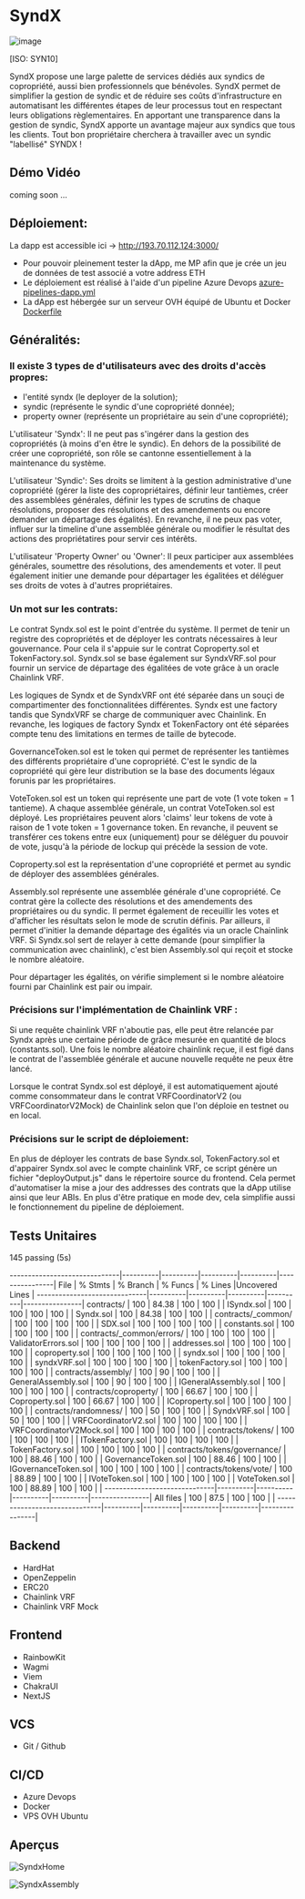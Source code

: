 # SyndX

![image](https://github.com/chainventive/SyndX/assets/145052675/8c8193d5-e7bc-4c24-8e87-b9c7112e2e53)

[ISO: SYN10]

SyndX propose une large palette de services dédiés aux syndics de copropriété, aussi bien professionnels que bénévoles. SyndX permet de simplifier la gestion de syndic et de réduire ses coûts d'infrastructure en automatisant les différentes étapes de leur processus tout en respectant leurs obligations règlementaires. En apportant une transparence dans la gestion de syndic, SyndX apporte un avantage majeur aux syndics que tous les clients. Tout bon propriétaire cherchera à travailler avec un syndic "labellisé" SYNDX !

## Démo Vidéo

coming soon ...

## Déploiement:

La dapp est accessible ici -> http://193.70.112.124:3000/

* Pour pouvoir pleinement tester la dApp, me MP afin que je crée un jeu de données de test associé a votre address ETH
* Le déploiement est réalisé à l'aide d'un pipeline Azure Devops [azure-pipelines-dapp.yml](https://github.com/chainventive/SyndX/blob/bf29578bed4d19371738cfe06bca58a2115568da/azure-pipelines-dapp.yml)
* La dApp est hébergée sur un serveur OVH équipé de Ubuntu et Docker [Dockerfile](https://github.com/chainventive/SyndX/blob/bf29578bed4d19371738cfe06bca58a2115568da/dapp/frontend/Dockerfile)

## Généralités:

### Il existe 3 types de d'utilisateurs avec des droits d'accès propres: 

- l'entité syndx (le deployer de la solution);
- syndic (représente le syndic d'une copropriété donnée);
- property owner (représente un propriétaire au sein d'une copropriété);

L'utilisateur 'Syndx': Il ne peut pas s'ingérer dans la gestion des copropriétés (à moins d'en être le syndic). En dehors de la possibilité de créer une copropriété, son rôle se cantonne essentiellement à la maintenance du système.

L'utilisateur 'Syndic': Ses droits se limitent à la gestion administrative d'une copropriété (gérer la liste des copropriétaires, définir leur tantièmes, créer des assemblées générales, définir les types de scrutins de chaque résolutions, proposer des résolutions et des amendements ou encore demander un départage des égalités). En revanche, il ne peux pas voter, influer sur la timeline d'une assemblée générale ou modifier le résultat des actions des propriétatires pour servir ces intérêts.

L'utilisateur 'Property Owner' ou 'Owner': Il peux participer aux assemblées générales, soumettre des résolutions, des amendements et voter. Il peut également initier une demande pour départager les égalitées et déléguer ses droits de votes à d'autres propriétaires.

### Un mot sur les contrats:

Le contrat Syndx.sol est le point d'entrée du système. Il permet de tenir un registre des copropriétés et de déployer les contrats nécessaires à leur gouvernance. Pour cela il s'appuie sur le contrat Coproperty.sol et TokenFactory.sol.
Syndx.sol se base également sur SyndxVRF.sol pour fournir un service de départage des égalitées de vote grâce à un oracle Chainlink VRF. 

Les logiques de Syndx et de SyndxVRF ont été séparée dans un souçi de compartimenter des fonctionnalitées différentes. Syndx est une factory tandis que SyndxVRF se charge de communiquer avec Chainlink. En revanche, les logiques de factory Syndx et TokenFactory ont été séparées compte tenu des limitations en termes de taille de bytecode.

GovernanceToken.sol est le token qui permet de représenter les tantièmes des différents propriétaire d'une copropriété. C'est le syndic de la copropriété qui gère leur distribution se la base des documents légaux forunis par les propriétaires.

VoteToken.sol est un token qui représente une part de vote (1 vote token = 1 tantieme). A chaque assemblée générale, un contrat VoteToken.sol est déployé. Les propriétaires peuvent alors 'claims' leur tokens de vote à raison de 1 vote token = 1 governance token. En revanche, il peuvent se transférer ces tokens entre eux (uniquement) pour se déléguer du pouvoir de vote, jusqu'à la période de lockup qui précède la session de vote.

Coproperty.sol est la représentation d'une copropriété et permet au syndic de déployer des assemblées générales.

Assembly.sol représente une assemblée générale d'une copropriété. Ce contrat gère la collecte des résolutions et des amendements des propriétaires ou du syndic. Il permet également de receuillir les votes et d'afficher les résultats selon le mode de scrutin définis. Par ailleurs, il permet d'initier la demande départage des égalités via un oracle Chainlink VRF. Si Syndx.sol sert de relayer à cette demande (pour simplifier la communication avec chainlink), c'est bien Assembly.sol qui reçoit et stocke le nombre aléatoire.

Pour départager les égalités, on vérifie simplement si le nombre aléatoire fourni par Chainlink est pair ou impair.

### Précisions sur l'implémentation de Chainlink VRF :

Si une requête chainlink VRF n'aboutie pas, elle peut être relancée par Syndx après une certaine période de grâce mesurée en quantité de blocs (constants.sol). Une fois le nombre aléatoire chainlink reçue, il est figé dans le contrat de l'assemblée générale et aucune nouvelle requête ne peux être lancé.

Lorsque le contrat Syndx.sol est déployé, il est automatiquement ajouté comme consommateur dans le contrat VRFCoordinatorV2 (ou VRFCoordinatorV2Mock) de Chainlink selon que l'on déploie en testnet ou en local.

### Précisions sur le script de déploiement:

En plus de déployer les contrats de base Syndx.sol, TokenFactory.sol et d'appairer Syndx.sol avec le compte chainlink VRF, ce script génère un fichier "deployOutput.js" dans le répertoire source du frontend. Cela permet d'automatiser la mise a jour des addresses des contrats que la dApp utilise ainsi que leur ABIs. En plus d'être pratique en mode dev, cela simplifie aussi le fonctionnement du pipeline de déploiement.

## Tests Unitaires

  145 passing (5s)

------------------------------|----------|----------|----------|----------|----------------|
File                          |  % Stmts | % Branch |  % Funcs |  % Lines |Uncovered Lines |
------------------------------|----------|----------|----------|----------|----------------|
 contracts/                   |      100 |    84.38 |      100 |      100 |                |
  ISyndx.sol                  |      100 |      100 |      100 |      100 |                |
  Syndx.sol                   |      100 |    84.38 |      100 |      100 |                |
 contracts/_common/           |      100 |      100 |      100 |      100 |                |
  SDX.sol                     |      100 |      100 |      100 |      100 |                |
  constants.sol               |      100 |      100 |      100 |      100 |                |
 contracts/_common/errors/    |      100 |      100 |      100 |      100 |                |
  ValidatorErrors.sol         |      100 |      100 |      100 |      100 |                |
  addresses.sol               |      100 |      100 |      100 |      100 |                |
  coproperty.sol              |      100 |      100 |      100 |      100 |                |
  syndx.sol                   |      100 |      100 |      100 |      100 |                |
  syndxVRF.sol                |      100 |      100 |      100 |      100 |                |
  tokenFactory.sol            |      100 |      100 |      100 |      100 |                |
 contracts/assembly/          |      100 |       90 |      100 |      100 |                |
  GeneralAssembly.sol         |      100 |       90 |      100 |      100 |                |
  IGeneralAssembly.sol        |      100 |      100 |      100 |      100 |                |
 contracts/coproperty/        |      100 |    66.67 |      100 |      100 |                |
  Coproperty.sol              |      100 |    66.67 |      100 |      100 |                |
  ICoproperty.sol             |      100 |      100 |      100 |      100 |                |
 contracts/randomness/        |      100 |       50 |      100 |      100 |                |
  SyndxVRF.sol                |      100 |       50 |      100 |      100 |                |
  VRFCoordinatorV2.sol        |      100 |      100 |      100 |      100 |                |
  VRFCoordinatorV2Mock.sol    |      100 |      100 |      100 |      100 |                |
 contracts/tokens/            |      100 |      100 |      100 |      100 |                |
  ITokenFactory.sol           |      100 |      100 |      100 |      100 |                |
  TokenFactory.sol            |      100 |      100 |      100 |      100 |                |
 contracts/tokens/governance/ |      100 |    88.46 |      100 |      100 |                |
  GovernanceToken.sol         |      100 |    88.46 |      100 |      100 |                |
  IGovernanceToken.sol        |      100 |      100 |      100 |      100 |                |
 contracts/tokens/vote/       |      100 |    88.89 |      100 |      100 |                |
  IVoteToken.sol              |      100 |      100 |      100 |      100 |                |
  VoteToken.sol               |      100 |    88.89 |      100 |      100 |                |
------------------------------|----------|----------|----------|----------|----------------|
All files                     |      100 |     87.5 |      100 |      100 |                |
------------------------------|----------|----------|----------|----------|----------------|

## Backend

- HardHat
- OpenZeppelin
- ERC20
- Chainlink VRF
- Chainlink VRF Mock

## Frontend

- RainbowKit
- Wagmi
- Viem
- ChakraUI
- NextJS

## VCS

- Git / Github

## CI/CD

- Azure Devops
- Docker
- VPS OVH Ubuntu

## Aperçus

![SyndxHome](https://github.com/chainventive/SyndX/assets/145052675/59d0b697-e252-4b15-8ab9-3de314222fa3)

![SyndxAssembly](https://github.com/chainventive/SyndX/assets/145052675/70a6897b-4800-459e-bb90-df671d9d2699)




